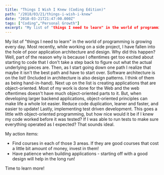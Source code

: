 ```yaml
---
title: "Things I Wish I Knew (Coding Edition)"
path: "/2018/03/21/things-i-wish-i-knew"
date: "2018-03-21T21:47:00.000Z"
tags: ["Coding","Personal Growth"]
excerpt: "My list of "things I need to learn" in the world of programming is growing every day. Most recently, while working on a side project, I have fallen into the hole of poor application architecture and..."
---
```


My list of "things I need to learn" in the world of programming is growing every day. Most recently, while working on a side project, I have fallen into the hole of poor application architecture and design. Why did this happen? Well, part of the reason why is because I oftentimes get too excited about starting to code that I don't take a step back to figure out what the actual underlying pieces are. Then, as I start going down one path I realize that maybe it isn't the best path and have to start over. Software architecture is on the list! (Included in architecture is also design patterns. I think of them as being hand-in-hand). Next up on the list is creating applications that are object-oriented. Most of my work is done for the Web and the web oftentimes doesn't have much object-oriented parts to it. But, when developing larger backend applications, object-oriented principles can make life a whole lot easier. Reduce code duplication, leaner and faster, and easier to update! Lastly, implementing test driven development. This goes a little with object-oriented programming, but how nice would it be if I knew my code worked before it was tested? If I was able to run tests to make sure everything operated as I expected? That sounds ideal.

My action items:

- Find courses in each of those 3 areas. If they are good courses that cost a little bit amount of money, invest in them!
- Have patience when building applications - starting off with a good design will help in the long run!

Time to learn more!
